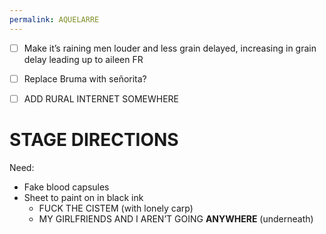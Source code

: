 ```yaml
---
permalink: AQUELARRE
---
```

- [ ] Make it’s raining men louder and less grain delayed, increasing in grain delay leading up to aileen FR
- [ ] Replace Bruma with señorita?
- [ ] ADD RURAL INTERNET SOMEWHERE 


# STAGE DIRECTIONS
Need:
- Fake blood capsules 
- Sheet to paint on in black ink 
	- FUCK THE CISTEM (with lonely carp)
	- MY GIRLFRIENDS AND I AREN’T GOING **ANYWHERE** (underneath)